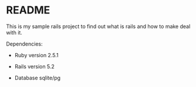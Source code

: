 # README

This is my sample rails project to find out what is rails and how to make deal with it.

Dependencies:

* Ruby version 2.5.1

* Rails version 5.2

* Database sqlite/pg

